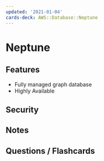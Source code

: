 ```yaml
---
updated: '2021-01-04'
cards-deck: AWS::Database::Neptune
---
```


# Neptune

## Features

- Fully managed graph database
- Highly Available 

## Security

## Notes

## Questions / Flashcards
